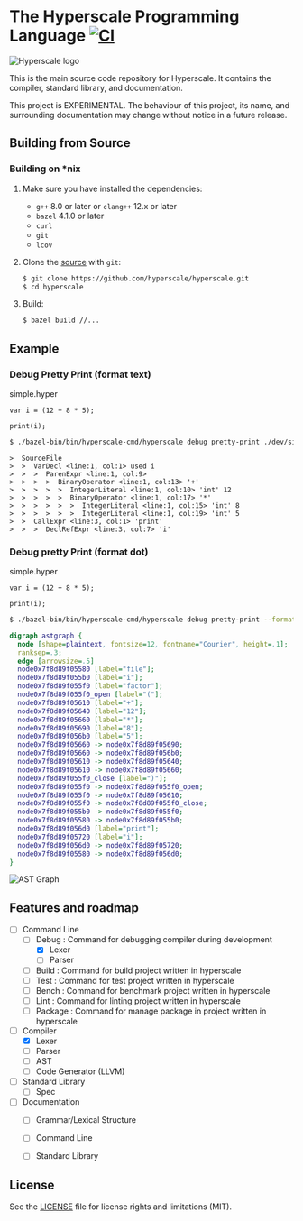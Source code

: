The Hyperscale Programming Language [![CI](https://github.com/hyperscale/hyperscale/actions/workflows/workflow.yml/badge.svg)](https://github.com/hyperscale/hyperscale/actions/workflows/workflow.yml)
===================================

![Hyperscale logo](https://cdn.rawgit.com/hyperscale/hyperscale/master/_resources/logo/hyperscale-logo-color.svg "Hyperscale logo")

This is the main source code repository for Hyperscale. It contains the compiler, standard library, and documentation.

This project is EXPERIMENTAL. The behaviour of this project, its name, and surrounding documentation may change without notice in a future release.

Building from Source
--------------------

### Building on *nix

1. Make sure you have installed the dependencies:

   * `g++` 8.0 or later or `clang++` 12.x or later
   * `bazel` 4.1.0 or later
   * `curl`
   * `git`
   * `lcov`

2. Clone the [source] with `git`:

   ```sh
   $ git clone https://github.com/hyperscale/hyperscale.git
   $ cd hyperscale
   ```

[source]: https://github.com/hyperscale/hyperscale

3. Build:

    ```sh
    $ bazel build //...
    ```

Example
-------

### Debug Pretty Print (format text)

simple.hyper
```
var i = (12 + 8 * 5);

print(i);

```

```sh
$ ./bazel-bin/bin/hyperscale-cmd/hyperscale debug pretty-print ./dev/simple.hyper
```

```
>  SourceFile
>  >  VarDecl <line:1, col:1> used i
>  >  >  ParenExpr <line:1, col:9>
>  >  >  >  BinaryOperator <line:1, col:13> '+'
>  >  >  >  >  IntegerLiteral <line:1, col:10> 'int' 12
>  >  >  >  >  BinaryOperator <line:1, col:17> '*'
>  >  >  >  >  >  IntegerLiteral <line:1, col:15> 'int' 8
>  >  >  >  >  >  IntegerLiteral <line:1, col:19> 'int' 5
>  >  CallExpr <line:3, col:1> 'print'
>  >  >  DeclRefExpr <line:3, col:7> 'i'
```

### Debug pretty Print (format dot)

simple.hyper
```
var i = (12 + 8 * 5);

print(i);

```

```sh
$ ./bazel-bin/bin/hyperscale-cmd/hyperscale debug pretty-print --format dot ./dev/simple.hyper
```

```dot
digraph astgraph {
  node [shape=plaintext, fontsize=12, fontname="Courier", height=.1];
  ranksep=.3;
  edge [arrowsize=.5]
  node0x7f8d89f05580 [label="file"];
  node0x7f8d89f055b0 [label="i"];
  node0x7f8d89f055f0 [label="factor"];
  node0x7f8d89f055f0_open [label="("];
  node0x7f8d89f05610 [label="+"];
  node0x7f8d89f05640 [label="12"];
  node0x7f8d89f05660 [label="*"];
  node0x7f8d89f05690 [label="8"];
  node0x7f8d89f056b0 [label="5"];
  node0x7f8d89f05660 -> node0x7f8d89f05690;
  node0x7f8d89f05660 -> node0x7f8d89f056b0;
  node0x7f8d89f05610 -> node0x7f8d89f05640;
  node0x7f8d89f05610 -> node0x7f8d89f05660;
  node0x7f8d89f055f0_close [label=")"];
  node0x7f8d89f055f0 -> node0x7f8d89f055f0_open;
  node0x7f8d89f055f0 -> node0x7f8d89f05610;
  node0x7f8d89f055f0 -> node0x7f8d89f055f0_close;
  node0x7f8d89f055b0 -> node0x7f8d89f055f0;
  node0x7f8d89f05580 -> node0x7f8d89f055b0;
  node0x7f8d89f056d0 [label="print"];
  node0x7f8d89f05720 [label="i"];
  node0x7f8d89f056d0 -> node0x7f8d89f05720;
  node0x7f8d89f05580 -> node0x7f8d89f056d0;
}
```

![AST Graph](https://cdn.rawgit.com/hyperscale/hyperscale/master/_resources/ast-graph.png "AST Graph")

Features and roadmap
--------------------

- [ ] Command Line
    - [ ] Debug : Command for debugging compiler during development 
        - [x] Lexer
        - [ ] Parser
    - [ ] Build : Command for build project written in hyperscale
    - [ ] Test : Command for test project written in hyperscale
    - [ ] Bench : Command for benchmark project written in hyperscale
    - [ ] Lint : Command for linting project written in hyperscale
    - [ ] Package : Command for manage package in project written in hyperscale
- [ ] Compiler 
    - [x] Lexer
    - [ ] Parser
    - [ ] AST
    - [ ] Code Generator (LLVM)
- [ ] Standard Library
    - [ ] Spec
- [ ] Documentation
    - [ ] Grammar/Lexical Structure
    - [ ] Command Line
    - [ ] Standard Library


License
-------

See the [LICENSE](LICENSE.md) file for license rights and limitations (MIT).
